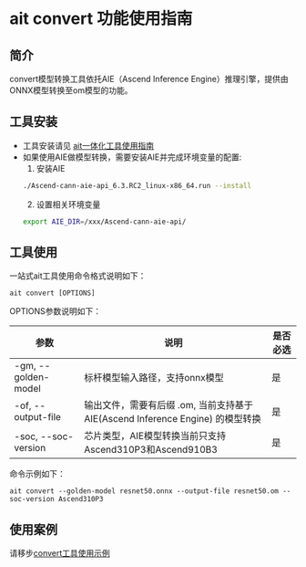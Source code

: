 # ait convert 功能使用指南

## 简介

convert模型转换工具依托AIE（Ascend Inference Engine）推理引擎，提供由ONNX模型转换至om模型的功能。

## 工具安装

- 工具安装请见 [ait一体化工具使用指南](../../README.md)
- 如果使用AIE做模型转换，需要安装AIE并完成环境变量的配置:
  1. 安装AIE  
  ```bash
  ./Ascend-cann-aie-api_6.3.RC2_linux-x86_64.run --install
  ```
  2. 设置相关环境变量
  ```bash
  export AIE_DIR=/xxx/Ascend-cann-aie-api/
  ```


## 工具使用

一站式ait工具使用命令格式说明如下：

```shell
ait convert [OPTIONS]
```

OPTIONS参数说明如下：

| 参数                  | 说明                                                       | 是否必选 |
|---------------------|----------------------------------------------------------|------|
| -gm, --golden-model | 标杆模型输入路径，支持onnx模型                                        | 是    |
| -of, --output-file  | 输出文件，需要有后缀 .om, 当前支持基于 AIE(Ascend Inference Engine) 的模型转换 | 是    |
| -soc, --soc-version | 芯片类型，AIE模型转换当前只支持Ascend310P3和Ascend910B3                 | 是    |

命令示例如下：

```shell
ait convert --golden-model resnet50.onnx --output-file resnet50.om --soc-version Ascend310P3 
```

## 使用案例
请移步[convert工具使用示例](../../examples/cli/convert/)